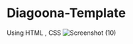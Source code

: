 # Diagoona-Template
Using HTML , CSS 
![Screenshot (10)](https://github.com/wadalkarsaloni/Diagoona-Template/assets/127375584/e9b49ae7-f641-4fed-b8a8-5e4710291a3f)
